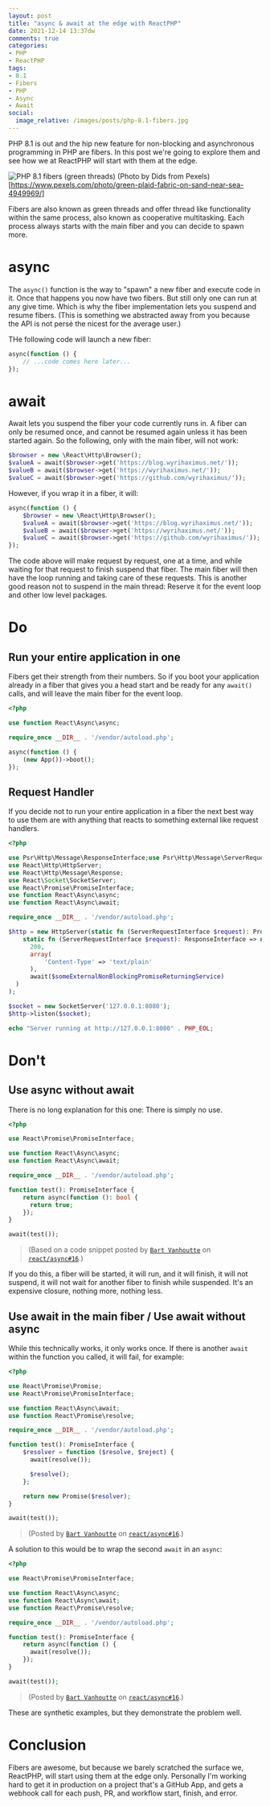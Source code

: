```yaml
---
layout: post
title: "async & await at the edge with ReactPHP"
date: 2021-12-14 13:37dw
comments: true
categories:
- PHP
- ReactPHP
tags:
- 8.1
- Fibers
- PHP
- Async
- Await
social:
  image_relative: /images/posts/php-8.1-fibers.jpg
---
```


PHP 8.1 is out and the hip new feature for non-blocking and asynchronous programming in PHP are fibers. In this post
we're going to explore them and see how we at ReactPHP will start with them at the edge.

![PHP 8.1 fibers (green threads)](/images/posts/php-8.1-fibers.jpg)
(Photo by Dids from Pexels)[https://www.pexels.com/photo/green-plaid-fabric-on-sand-near-sea-4949969/]

<!-- More -->

Fibers are also known as green threads and offer thread like functionality within the same process, also known as
cooperative multitasking. Each process always starts with the main fiber and you can decide to spawn more.

# async

The `async()` function is the way to "spawn" a new fiber and execute code in it. Once that happens you now have two
fibers. But still only one can run at any give time. Which is why the fiber implementation lets you suspend and resume
fibers. (This is something we abstracted away from you because the API is not persé the nicest for the average user.)

THe following code will launch a new fiber:

```php
async(function () {
    // ...code comes here later...
});
```

# await

Await lets you suspend the fiber your code currently runs in. A fiber can only be resumed once, and cannot be resumed
again unless it has been started again. So the following, only with the main fiber, will not work:

```php
$browser = new \React\Http\Browser();
$valueA = await($browser->get('https://blog.wyrihaximus.net/'));
$valueB = await($browser->get('https://wyrihaximus.net/'));
$valueC = await($browser->get('https://github.com/wyrihaximus/'));
```

However, if you wrap it in a fiber, it will:

```php
async(function () {
    $browser = new \React\Http\Browser();
    $valueA = await($browser->get('https://blog.wyrihaximus.net/'));
    $valueB = await($browser->get('https://wyrihaximus.net/'));
    $valueC = await($browser->get('https://github.com/wyrihaximus/'));
});
```

The code above will make request by request, one at a time, and while waiting for that request to finish suspend that
fiber. The main fiber will then have the loop running and taking care of these requests. This is another good reason
not to suspend in the main thread: Reserve it for the event loop and other low level packages.

# Do

## Run your entire application in one

Fibers get their strength from their numbers. So if you boot your application already in a fiber that gives you a 
head start and be ready for any `await()` calls, and will leave the main fiber for the event loop.

```php
<?php

use function React\Async\async;

require_once __DIR__ . '/vendor/autoload.php';

async(function () {
    (new App())->boot();
});
```

## Request Handler

If you decide not to run your entire application in a fiber the next best way to use them are with anything that reacts to 
something external like request handlers.

```php
<?php

use Psr\Http\Message\ResponseInterface;use Psr\Http\Message\ServerRequestInterface;
use React\Http\HttpServer;
use React\Http\Message\Response;
use React\Socket\SocketServer;
use React\Promise\PromiseInterface;
use function React\Async\async;
use function React\Async\await;

require_once __DIR__ . '/vendor/autoload.php';

$http = new HttpServer(static fn (ServerRequestInterface $request): PromiseInterface => async(
    static fn (ServerRequestInterface $request): ResponseInterface => new Response(
      200,
      array(
          'Content-Type' => 'text/plain'
      ),
      await($someExternalNonBlockingPromiseReturningService)
  )
);

$socket = new SocketServer('127.0.0.1:8080');
$http->listen($socket);

echo "Server running at http://127.0.0.1:8080" . PHP_EOL;
```

# Don't

## Use async without await

There is no long explanation for this one: There is simply no use.

```php
<?php

use React\Promise\PromiseInterface;

use function React\Async\async;
use function React\Async\await;

require_once __DIR__ . '/vendor/autoload.php';

function test(): PromiseInterface {
    return async(function (): bool {
      return true;
    });
}

await(test());
```

> (Based on a code snippet posted by [`Bart Vanhoutte`](https://github.com/bartvanhoutte) on [`react/async#16`](https://github.com/reactphp/async/issues/16#issuecomment-989829770).)

If you do this, a fiber will be started, it will run, and it will finish, it will not suspend, it will not wait for
another fiber to finish while suspended. It's an expensive closure, nothing more, nothing less.

## Use await in the main fiber / Use await without async

While this technically works, it only works once. If there is another `await` within the function you called, it will
fail, for example:

```php
<?php

use React\Promise\Promise;
use React\Promise\PromiseInterface;

use function React\Async\await;
use function React\Promise\resolve;

require_once __DIR__ . '/vendor/autoload.php';

function test(): PromiseInterface {
    $resolver = function ($resolve, $reject) {
      await(resolve());

      $resolve();
    };

    return new Promise($resolver);
}

await(test());
```

> (Posted by [`Bart Vanhoutte`](https://github.com/bartvanhoutte) on [`react/async#16`](https://github.com/reactphp/async/issues/16#issuecomment-989783173).)

A solution to this would be to wrap the second `await` in an `async`:

```php
<?php

use React\Promise\PromiseInterface;

use function React\Async\async;
use function React\Async\await;
use function React\Promise\resolve;

require_once __DIR__ . '/vendor/autoload.php';

function test(): PromiseInterface {
    return async(function () {
      await(resolve());
    });
}

await(test());
```

> (Posted by [`Bart Vanhoutte`](https://github.com/bartvanhoutte) on [`react/async#16`](https://github.com/reactphp/async/issues/16#issuecomment-989829770).)

These are synthetic examples, but they demonstrate the problem well.

# Conclusion

Fibers are awesome, but because we barely scratched the surface we, ReactPHP, will start using them at the edge only.
Personally I'm working hard to get it in production on a project that's a GitHub App, and gets a webhook call for each
push, PR, and workflow start, finish, and error.
